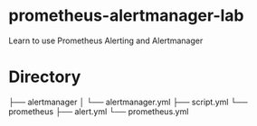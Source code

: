 # prometheus-alertmanager-lab
Learn to use Prometheus Alerting and Alertmanager

# Directory
├── alertmanager
│   └── alertmanager.yml
├── script.yml
└── prometheus
    ├── alert.yml
    └── prometheus.yml
